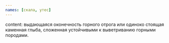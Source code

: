 ```yaml
---
names: [скала, утес]
---
```


content: выдающаяся оконечность горного отрога или одиноко стоящая каменная глыба, сложенная устойчивыми к выветриванию горными породами.
